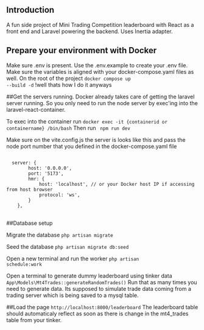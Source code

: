 ## Introduction
A fun side project of Mini Trading Competition leaderboard with React as a front end and Laravel powering the backend. Uses Inertia adapter.

## Prepare your environment with Docker

Make sure .env is present. Use the .env.example to create your .env file. Make sure the variables is aligned with your docker-compose.yaml files as well.
On the root of the project <code>docker compose up --build -d</code>
!well thats how I do it anyways

##Get the servers running.
Docker already takes care of getting the laravel server running. So you only need to run the node server by exec'ing into the laravel-react-container.

To exec into the container run <code>docker exec -it {containerid or containername} /bin/bash</code>
Then run <code> npm run dev </code>

Make sure on the vite.config.js the server is looks like this and pass the node port number that you defined in the docker-compose.yaml file
<pre>
<code>
  server: {
        host: '0.0.0.0',
        port: '5173',
        hmr: {
            host: 'localhost', // or your Docker host IP if accessing from host browser
            protocol: 'ws',
        }
    },
</code>
</pre>

##Database setup

Migrate the database <code>php artisan migrate</code>

Seed the database <code>php artisan migrate db:seed</code>

Open a new terminal and run the worker <code>php artisan schedule:work</code>

Open a terminal to generate dummy leaderboard using tinker data <code>App\Models\Mt4Trades::generateRandomTrades()</code>
Run that as many times you need to generate data. Its supposed to simulate trade data coming from a trading server which is being saved to a mysql table.

##Load the page <code>http://localhost:8000/leaderboard</code>
The leaderboard table should automaticaly reflect as soon as there is change in the mt4_trades table from your tinker. 



